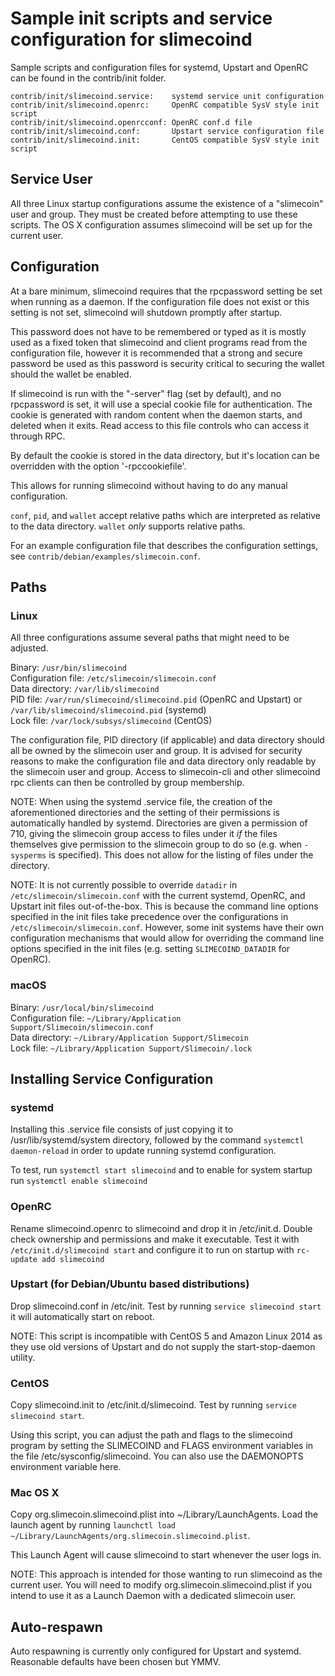 Sample init scripts and service configuration for slimecoind
==========================================================

Sample scripts and configuration files for systemd, Upstart and OpenRC
can be found in the contrib/init folder.

    contrib/init/slimecoind.service:    systemd service unit configuration
    contrib/init/slimecoind.openrc:     OpenRC compatible SysV style init script
    contrib/init/slimecoind.openrcconf: OpenRC conf.d file
    contrib/init/slimecoind.conf:       Upstart service configuration file
    contrib/init/slimecoind.init:       CentOS compatible SysV style init script

Service User
---------------------------------

All three Linux startup configurations assume the existence of a "slimecoin" user
and group.  They must be created before attempting to use these scripts.
The OS X configuration assumes slimecoind will be set up for the current user.

Configuration
---------------------------------

At a bare minimum, slimecoind requires that the rpcpassword setting be set
when running as a daemon.  If the configuration file does not exist or this
setting is not set, slimecoind will shutdown promptly after startup.

This password does not have to be remembered or typed as it is mostly used
as a fixed token that slimecoind and client programs read from the configuration
file, however it is recommended that a strong and secure password be used
as this password is security critical to securing the wallet should the
wallet be enabled.

If slimecoind is run with the "-server" flag (set by default), and no rpcpassword is set,
it will use a special cookie file for authentication. The cookie is generated with random
content when the daemon starts, and deleted when it exits. Read access to this file
controls who can access it through RPC.

By default the cookie is stored in the data directory, but it's location can be overridden
with the option '-rpccookiefile'.

This allows for running slimecoind without having to do any manual configuration.

`conf`, `pid`, and `wallet` accept relative paths which are interpreted as
relative to the data directory. `wallet` *only* supports relative paths.

For an example configuration file that describes the configuration settings,
see `contrib/debian/examples/slimecoin.conf`.

Paths
---------------------------------

### Linux

All three configurations assume several paths that might need to be adjusted.

Binary:              `/usr/bin/slimecoind`  
Configuration file:  `/etc/slimecoin/slimecoin.conf`  
Data directory:      `/var/lib/slimecoind`  
PID file:            `/var/run/slimecoind/slimecoind.pid` (OpenRC and Upstart) or `/var/lib/slimecoind/slimecoind.pid` (systemd)  
Lock file:           `/var/lock/subsys/slimecoind` (CentOS)  

The configuration file, PID directory (if applicable) and data directory
should all be owned by the slimecoin user and group.  It is advised for security
reasons to make the configuration file and data directory only readable by the
slimecoin user and group.  Access to slimecoin-cli and other slimecoind rpc clients
can then be controlled by group membership.

NOTE: When using the systemd .service file, the creation of the aforementioned
directories and the setting of their permissions is automatically handled by
systemd. Directories are given a permission of 710, giving the slimecoin group
access to files under it _if_ the files themselves give permission to the
slimecoin group to do so (e.g. when `-sysperms` is specified). This does not allow
for the listing of files under the directory.

NOTE: It is not currently possible to override `datadir` in
`/etc/slimecoin/slimecoin.conf` with the current systemd, OpenRC, and Upstart init
files out-of-the-box. This is because the command line options specified in the
init files take precedence over the configurations in
`/etc/slimecoin/slimecoin.conf`. However, some init systems have their own
configuration mechanisms that would allow for overriding the command line
options specified in the init files (e.g. setting `SLIMECOIND_DATADIR` for
OpenRC).

### macOS

Binary:              `/usr/local/bin/slimecoind`  
Configuration file:  `~/Library/Application Support/Slimecoin/slimecoin.conf`  
Data directory:      `~/Library/Application Support/Slimecoin`  
Lock file:           `~/Library/Application Support/Slimecoin/.lock`  

Installing Service Configuration
-----------------------------------

### systemd

Installing this .service file consists of just copying it to
/usr/lib/systemd/system directory, followed by the command
`systemctl daemon-reload` in order to update running systemd configuration.

To test, run `systemctl start slimecoind` and to enable for system startup run
`systemctl enable slimecoind`

### OpenRC

Rename slimecoind.openrc to slimecoind and drop it in /etc/init.d.  Double
check ownership and permissions and make it executable.  Test it with
`/etc/init.d/slimecoind start` and configure it to run on startup with
`rc-update add slimecoind`

### Upstart (for Debian/Ubuntu based distributions)

Drop slimecoind.conf in /etc/init.  Test by running `service slimecoind start`
it will automatically start on reboot.

NOTE: This script is incompatible with CentOS 5 and Amazon Linux 2014 as they
use old versions of Upstart and do not supply the start-stop-daemon utility.

### CentOS

Copy slimecoind.init to /etc/init.d/slimecoind. Test by running `service slimecoind start`.

Using this script, you can adjust the path and flags to the slimecoind program by
setting the SLIMECOIND and FLAGS environment variables in the file
/etc/sysconfig/slimecoind. You can also use the DAEMONOPTS environment variable here.

### Mac OS X

Copy org.slimecoin.slimecoind.plist into ~/Library/LaunchAgents. Load the launch agent by
running `launchctl load ~/Library/LaunchAgents/org.slimecoin.slimecoind.plist`.

This Launch Agent will cause slimecoind to start whenever the user logs in.

NOTE: This approach is intended for those wanting to run slimecoind as the current user.
You will need to modify org.slimecoin.slimecoind.plist if you intend to use it as a
Launch Daemon with a dedicated slimecoin user.

Auto-respawn
-----------------------------------

Auto respawning is currently only configured for Upstart and systemd.
Reasonable defaults have been chosen but YMMV.
